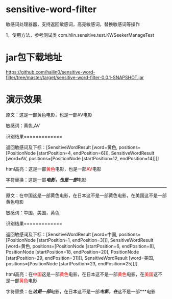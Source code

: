 # sensitive-word-filter


敏感词处理器器，支持返回敏感词，高亮敏感词，替换敏感词等操作

1，使用方法，参考测试类
com.hlin.sensitive.test.KWSeekerManageTest


# jar包下载地址
https://github.com/hailin0/sensitive-word-filter/tree/master/target/sensitive-word-filter-0.0.1-SNAPSHOT.jar




# 演示效果


原文：这是一部黄色电影，也是一部AV电影

敏感词：黄色,AV

识别结果=============

返回敏感词及下标：[SensitiveWordResult [word=黄色, positions=[PositionNode [startPosition=4, endPosition=6]]], SensitiveWordResult [word=AV, positions=[PositionNode [startPosition=12, endPosition=14]]]]

html高亮：这是一部<font color='red'>黄色</font>电影，也是一部<font color='red'>AV</font>电影

字符替换：这是一部***电影，也是一部***电影


**************************************


原文：在中国这是一部黄色电影，在日本这不是一部黄色电影，在美国这不是一部黄色电影

敏感词：中国，美国，黄色

识别结果=============

返回敏感词及下标：[SensitiveWordResult [word=中国, positions=[PositionNode [startPosition=1, endPosition=3]]], SensitiveWordResult [word=黄色, positions=[PositionNode [startPosition=6, endPosition=8], PositionNode [startPosition=18, endPosition=20], PositionNode [startPosition=29, endPosition=31]]], SensitiveWordResult [word=美国, positions=[PositionNode [startPosition=23, endPosition=25]]]]

html高亮：在<font color='red'>中国</font>这是一部<font color='red'>黄色</font>电影，在日本这不是一部<font color='red'>黄色</font>电影，在<font color='red'>美国</font>这不是一部<font color='red'>黄色</font>电影

字符替换：在***这是一部***电影，在日本这不是一部***电影，在***这不是一部***电影

